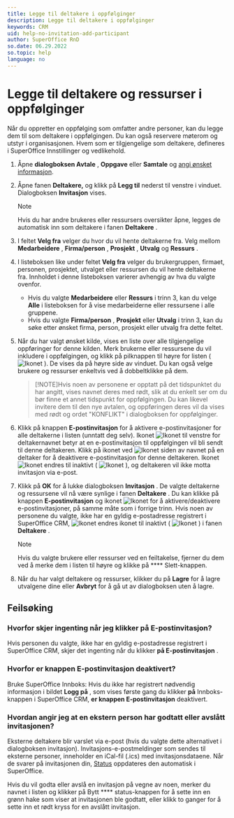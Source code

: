 ```yaml
---
title: Legge til deltakere i oppfølginger
description: Legge til deltakere i oppfølginger
keywords: CRM
uid: help-no-invitation-add-participant
author: SuperOffice RnD
so.date: 06.29.2022
so.topic: help
language: no
---
```


# Legge til deltakere og ressurser i oppfølginger

Når du oppretter en oppfølging som omfatter andre personer, kan du legge dem til som deltakere i oppfølgingen. Du kan også reservere møterom og utstyr i organisasjonen. Hvem som er tilgjengelige som deltakere, defineres i SuperOffice Innstillinger og vedlikehold.

1. Åpne **dialogboksen Avtale** , **Oppgave** eller **Samtale** og [angi ønsket informasjon][2].

2. Åpne fanen **Deltakere,** og klikk  på **Legg til** nederst til venstre i vinduet. Dialogboksen **Invitasjon** vises.

    > [!NOTE]
    > Hvis du har andre brukeres eller ressursers oversikter åpne, legges de automatisk inn som deltakere i fanen **Deltakere** .

3. I feltet **Velg fra** velger du hvor du vil hente deltakerne fra. Velg mellom **Medarbeidere** , **Firma/person** , **Prosjekt** , **Utvalg** og **Ressurs** .

4. I listeboksen like under  feltet **Velg fra** velger du brukergruppen, firmaet, personen, prosjektet, utvalget eller ressursen du vil hente deltakerne fra. Innholdet i denne listeboksen varierer avhengig av hva du valgte ovenfor.
    * Hvis du valgte **Medarbeidere** eller **Ressurs** i trinn 3, kan du velge **Alle** i listeboksen for å vise medarbeiderne eller ressursene i alle gruppene.
    * Hvis du valgte **Firma/person** , **Prosjekt** eller **Utvalg** i trinn 3, kan du søke etter ønsket firma, person, prosjekt eller utvalg fra dette feltet.

5. Når du har valgt ønsket kilde, vises en liste over alle tilgjengelige oppføringer for denne kilden. Merk brukerne eller ressursene du vil inkludere i oppfølgingen, og klikk på pilknappen til høyre for listen ( ![Ikonet][img2] ). De vises da på høyre side av vinduet. Du kan også velge brukere og ressurser enkeltvis ved å dobbeltklikke på dem.

    > [!NOTE]Hvis noen av personene er opptatt på det tidspunktet du har angitt, vises navnet deres med rødt, slik at du enkelt ser om du bør finne et annet tidspunkt for oppfølgingen. Du kan likevel invitere dem til den nye avtalen, og oppføringen deres vil da vises med rødt og ordet "KONFLIKT" i dialogboksen for oppfølginger.
    > 
6. Klikk på  knappen **E-postinvitasjon** for å aktivere e-postinvitasjoner for alle deltakerne i listen (unntatt deg selv). Ikonet ![Ikonet][img1] til venstre for deltakernavnet betyr at en e-postinvitasjon til oppfølgingen vil bli sendt til denne deltakeren. Klikk på ikonet ved ![Ikonet][img1] siden av navnet på en deltaker for å deaktivere e-postinvitasjon for denne deltakeren. Ikonet ![Ikonet][img1] endres til inaktivt ( ![Ikonet][img3] ), og deltakeren vil ikke motta invitasjon via e-post.

7. Klikk  på **OK** for å lukke  dialogboksen **Invitasjon** . De valgte deltakerne og ressursene vil nå være synlige i fanen **Deltakere** . Du kan klikke på knappen **E-postinvitasjon** og ikonet ![Ikonet][img1] for å aktivere/deaktivere e-postinvitasjoner, på samme måte som i forrige trinn.
    Hvis noen av personene du valgte, ikke har en gyldig e-postadresse registrert i SuperOffice CRM, ![Ikonet][img1] endres ikonet til inaktivt ( ![Ikonet][img3] ) i fanen **Deltakere** .

    > [!NOTE]
    > Hvis du valgte brukere eller ressurser ved en feiltakelse, fjerner du dem ved å merke dem i listen til høyre og klikke på **** Slett-knappen.

8. Når du har valgt deltakere og ressurser, klikker du på **Lagre** for å lagre utvalgene dine eller **Avbryt** for å gå ut av dialogboksen uten å lagre.

## Feilsøking

### Hvorfor skjer ingenting når jeg klikker på E-postinvitasjon?

Hvis personen du valgte, ikke har en gyldig e-postadresse registrert i SuperOffice CRM, skjer det ingenting når du klikker **på E-postinvitasjon** .

### Hvorfor er knappen E-postinvitasjon deaktivert?

Bruke SuperOffice Innboks: Hvis du ikke har registrert nødvendig informasjon i  bildet **Logg på** , som vises første gang du klikker **på** Innboks-knappen i SuperOffice CRM, **er knappen E-postinvitasjon** deaktivert.

### Hvordan angir jeg at en ekstern person har godtatt eller avslått invitasjonen?

Eksterne deltakere blir varslet via e-post (hvis du valgte dette alternativet i dialogboksen invitasjon). Invitasjons-e-postmeldinger som sendes til eksterne personer, inneholder en iCal-fil (.ics) med invitasjonsdataene. Når de svarer på invitasjonen din, [Status][1] oppdateres den automatisk i SuperOffice.

Hvis du vil godta eller avslå en invitasjon på vegne av noen, merker du navnet i listen og klikker på Bytt **** status-knappen for å sette inn en grønn hake som viser at invitasjonen ble godtatt, eller klikk to ganger for å sette inn et rødt kryss for en avslått invitasjon.

<!-- Referenced links -->
[1]: index.md#status
[2]: ../screen/dialog-for-followups.md

<!-- Referenced images -->
[img1]: ../../../../../common/icons/pref-email.png
[img2]: ../../../../media/icons/arrow-right.png
[img3]: ../../../../media/icons/email-inactive.bmp

